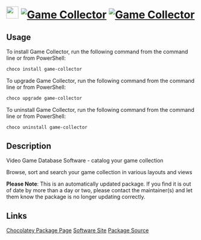 ﻿# <img src="https://cdn.jsdelivr.net/gh/mkevenaar/chocolatey-packages@4de82d783c8574401d9b506f1391a611db64c3e6/icons/game-collector.png" width="32" height="32"/> [![Game Collector](https://img.shields.io/chocolatey/v/game-collector.svg?label=Game+Collector)](https://chocolatey.org/packages/game-collector) [![Game Collector](https://img.shields.io/chocolatey/dt/game-collector.svg)](https://chocolatey.org/packages/game-collector)

## Usage
To install Game Collector, run the following command from the command line or from PowerShell:
```powershell
choco install game-collector
```

To upgrade Game Collector, run the following command from the command line or from PowerShell:
```powershell
choco upgrade game-collector
```

To uninstall Game Collector, run the following command from the command line or from PowerShell:
```powershell
choco uninstall game-collector
```

## Description
Video Game Database Software - catalog your game collection

Browse, sort and search your game collection in various layouts and views

**Please Note**: This is an automatically updated package. If you find it is
out of date by more than a day or two, please contact the maintainer(s) and
let them know the package is no longer updating correctly.



## Links
[Chocolatey Package Page](https://chocolatey.org/packages/game-collector)
[Software Site](https://www.collectorz.com/game/game-collector)
[Package Source](https://github.com/mkevenaar/chocolatey-packages/tree/master/automatic/game-collector)

